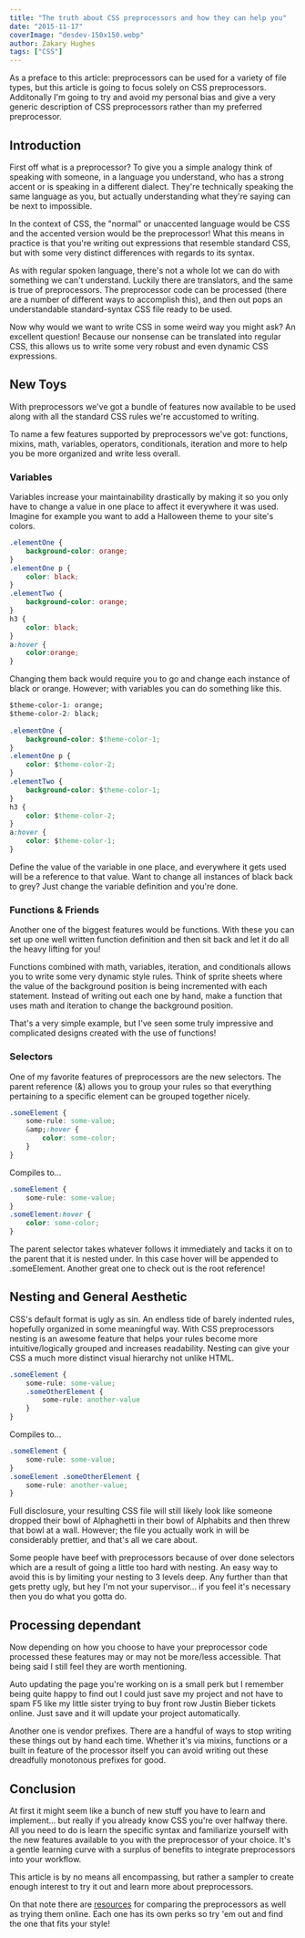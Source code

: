 ```yaml
---
title: "The truth about CSS preprocessors and how they can help you"
date: "2015-11-17"
coverImage: "desdev-150x150.webp"
author: Zakary Hughes
tags: ["CSS"]
---
```


As a preface to this article: preprocessors can be used for a variety of file types, but this article is going to focus solely on CSS preprocessors. Additonally I'm going to try and avoid my personal bias and give a very generic description of CSS preprocessors rather than my preferred preprocessor.

## Introduction

First off what is a preprocessor? To give you a simple analogy think of speaking with someone, in a language you understand, who has a strong accent or is speaking in a different dialect. They're technically speaking the same language as you, but actually understanding what they're saying can be next to impossible.

In the context of CSS, the "normal" or unaccented language would be CSS and the accented version would be the preprocessor! What this means in practice is that you're writing out expressions that resemble standard CSS, but with some very distinct differences with regards to its syntax.

As with regular spoken language, there's not a whole lot we can do with something we can't understand. Luckily there are translators, and the same is true of preprocessors. The preprocessor code can be processed (there are a number of different ways to accomplish this), and then out pops an understandable standard-syntax CSS file ready to be used.

Now why would we want to write CSS in some weird way you might ask? An excellent question! Because our nonsense can be translated into regular CSS, this allows us to write some very robust and even dynamic CSS expressions.

## New Toys

With preprocessors we've got a bundle of features now available to be used along with all the standard CSS rules we're accustomed to writing.

To name a few features supported by preprocessors we've got: functions, mixins, math, variables, operators, conditionals, iteration and more to help you be more organized and write less overall.

### Variables

Variables increase your maintainability drastically by making it so you only have to change a value in one place to affect it everywhere it was used. Imagine for example you want to add a Halloween theme to your site's colors.

```css
.elementOne {
    background-color: orange;
}
.elementOne p {
    color: black;
}
.elementTwo {
    background-color: orange;
}
h3 {
    color: black;
}
a:hover {
    color:orange;
}
```

Changing them back would require you to go and change each instance of black or orange. However; with variables you can do something like this.

```css
$theme-color-1: orange;
$theme-color-2: black;
 
.elementOne {
    background-color: $theme-color-1;
}
.elementOne p {
    color: $theme-color-2;
}
.elementTwo {
    background-color: $theme-color-1;
}
h3 {
    color: $theme-color-2;
}
a:hover {
    color: $theme-color-1;
}
```

Define the value of the variable in one place, and everywhere it gets used will be a reference to that value. Want to change all instances of black back to grey? Just change the variable definition and you're done.

### Functions & Friends

Another one of the biggest features would be functions. With these you can set up one well written function definition and then sit back and let it do all the heavy lifting for you!

Functions combined with math, variables, iteration, and conditionals allows you to write some very dynamic style rules. Think of sprite sheets where the value of the background position is being incremented with each statement. Instead of writing out each one by hand, make a function that uses math and iteration to change the background position.

That's a very simple example, but I've seen some truly impressive and complicated designs created with the use of functions!

### Selectors

One of my favorite features of preprocessors are the new selectors. The parent reference (&) allows you to group your rules so that everything pertaining to a specific element can be grouped together nicely.

```css
.someElement {
    some-rule: some-value;
    &amp;:hover {
        color: some-color;
    }
}
```

Compiles to...

```css
.someElement {
    some-rule: some-value;
}
.someElement:hover {
    color: some-color;
}
```

The parent selector takes whatever follows it immediately and tacks it on to the parent that it is nested under. In this case hover will be appended to .someElement. Another great one to check out is the root reference!

## Nesting and General Aesthetic

CSS's default format is ugly as sin. An endless tide of barely indented rules, hopefully organized in some meaningful way. With CSS preprocessors nesting is an awesome feature that helps your rules become more intuitive/logically grouped and increases readability. Nesting can give your CSS a much more distinct visual hierarchy not unlike HTML.

```css
.someElement {
    some-rule: some-value;
    .someOtherElement {
        some-rule: another-value
    }
}
```
  
Compiles to...

```css
.someElement {
    some-rule: some-value;
}
.someElement .someOtherElement {
    some-rule: another-value;
}
```
  
Full disclosure, your resulting CSS file will still likely look like someone dropped their bowl of Alphaghetti in their bowl of Alphabits and then threw that bowl at a wall. However; the file you actually work in will be considerably prettier, and that's all we care about.

Some people have beef with preprocessors because of over done selectors which are a result of going a little too hard with nesting. An easy way to avoid this is by limiting your nesting to 3 levels deep. Any further than that gets pretty ugly, but hey I'm not your supervisor... if you feel it's necessary then you do what you gotta do.

## Processing dependant

Now depending on how you choose to have your preprocessor code processed these features may or may not be more/less accessible. That being said I still feel they are worth mentioning.

Auto updating the page you're working on is a small perk but I remember being quite happy to find out I could just save my project and not have to spam F5 like my little sister trying to buy front row Justin Bieber tickets online. Just save and it will update your project automatically.

Another one is vendor prefixes. There are a handful of ways to stop writing these things out by hand each time. Whether it's via mixins, functions or a built in feature of the processor itself you can avoid writing out these dreadfully monotonous prefixes for good.

## Conclusion

At first it might seem like a bunch of new stuff you have to learn and implement... but really if you already know CSS you're over halfway there. All you need to do is learn the specific syntax and familiarize yourself with the new features available to you with the preprocessor of your choice. It's a gentle learning curve with a surplus of benefits to integrate preprocessors into your workflow.

This article is by no means all encompassing, but rather a sampler to create enough interest to try it out and learn more about preprocessors.

On that note there are [resources](http://csspre.com/compile/) for comparing the preprocessors as well as trying them online. Each one has its own perks so try 'em out and find the one that fits your style!

